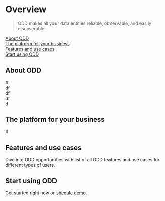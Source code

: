 # Overview
> ODD makes all your data entities reliable, observable, and easily discoverable.

[About ODD](#About-ODD) \
[The platrorm for your business](#The) \
[Features and use cases](Overview.md#F) \
[Start using ODD](#Start-using-ODD)
## About ODD
ff \
df \
df \
 df \
 d 

## <a name="The"></a>The platform for your business
ff
## <a name="F"></a>Features and use cases 
Dive into ODD opportunities with list of all ODD features and use cases for different types of users.
## Start using ODD
Get started right now or [shedule demo](https://calendly.com/germanosin/opendatadiscovery-demo?month=2022-01). 
